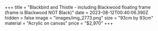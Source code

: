 +++
title = "Blackbird and Thistle - including Blackwood floating frame (frame is Blackwood NOT Black)"
date = 2023-08-12T00:40:06.390Z
hidden = false
image = "images/img_2773.png"
size = "93cm by 93cm"
material = "Acrylic on canvas"
price = "$2,970"
+++
